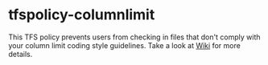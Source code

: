 tfspolicy-columnlimit
=====================

This TFS policy prevents users from checking in files that don't comply with your column limit coding style guidelines.
Take a look at [Wiki](https://github.com/gambitrex/tfspolicy-columnlimit/wiki) for more details.
